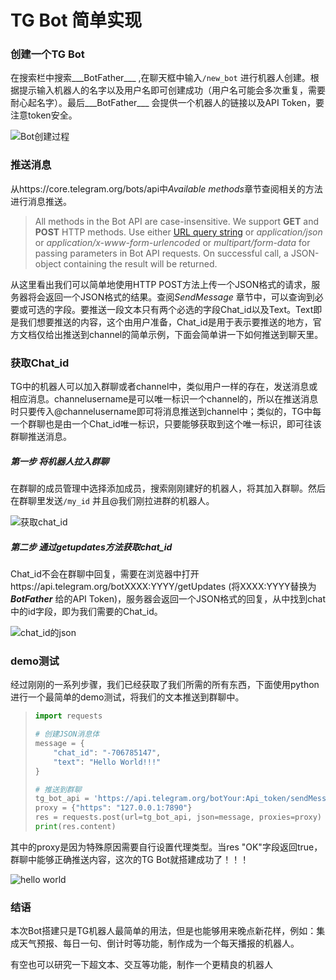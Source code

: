 # TG Bot 简单实现



### 创建一个TG Bot

在搜索栏中搜索___BotFather___ ,在聊天框中输入`/new_bot` 进行机器人创建。根据提示输入机器人的名字以及用户名即可创建成功（用户名可能会多次重复，需要耐心起名字）。最后___BotFather___ 会提供一个机器人的链接以及API Token，要注意token安全。 

![Bot创建过程](/assets/img/new_bot.jpg "Bot创建过程")



### 推送消息

从https://core.telegram.org/bots/api中*Available methods*章节查阅相关的方法进行消息推送。

> All methods in the Bot API are case-insensitive. We support **GET** and **POST** HTTP methods. Use either [URL query string](https://en.wikipedia.org/wiki/Query_string) or *application/json* or *application/x-www-form-urlencoded* or *multipart/form-data* for passing parameters in Bot API requests.
> On successful call, a JSON-object containing the result will be returned.

从这里看出我们可以简单地使用HTTP POST方法上传一个JSON格式的请求，服务器将会返回一个JSON格式的结果。查阅*SendMessage* 章节中，可以查询到必要或可选的字段。要推送一段文本只有两个必选的字段Chat_id以及Text。Text即是我们想要推送的内容，这个由用户准备，Chat_id是用于表示要推送的地方，官方文档仅给出推送到channel的简单示例，下面会简单讲一下如何推送到聊天里。



### 获取Chat_id

TG中的机器人可以加入群聊或者channel中，类似用户一样的存在，发送消息或相应消息。channelusername是可以唯一标识一个channel的，所以在推送消息时只要传入@channelusername即可将消息推送到channel中；类似的，TG中每一个群聊也是由一个Chat_id唯一标识，只要能够获取到这个唯一标识，即可往该群聊推送消息。

##### 第一步 将机器人拉入群聊

在群聊的成员管理中选择添加成员，搜索刚刚建好的机器人，将其加入群聊。然后在群聊里发送`/my_id` 并且@我们刚拉进群的机器人。

![获取chat_id](/assets/img/get_chat_id.jpg "获取chat_id")



##### 第二步 通过getupdates方法获取chat_id

Chat_id不会在群聊中回复，需要在浏览器中打开https://api.telegram.org/botXXXX:YYYY/getUpdates (将XXXX:YYYY替换为***BotFather*** 给的API Token)，服务器会返回一个JSON格式的回复，从中找到chat中的id字段，即为我们需要的Chat_id。

![chat_id的json](/assets/img/get_chat_id_json.jpg)



### demo测试

经过刚刚的一系列步骤，我们已经获取了我们所需的所有东西，下面使用python进行一个最简单的demo测试，将我们的文本推送到群聊中。

> ```python
> import requests
> 
> # 创建JSON消息体
> message = {
>     "chat_id": "-706785147",
>     "text": "Hello World!!!"
> }
> 
> # 推送到群聊
> tg_bot_api = 'https://api.telegram.org/botYour:Api_token/sendMessage'
> proxy = {"https": "127.0.0.1:7890"}
> res = requests.post(url=tg_bot_api, json=message, proxies=proxy)
> print(res.content)
> ```

其中的proxy是因为特殊原因需要自行设置代理类型。当res "OK"字段返回true，群聊中能够正确推送内容，这次的TG Bot就搭建成功了！！！

![hello world](/assets/img/helloworld.jpg)





### 结语

本次Bot搭建只是TG机器人最简单的用法，但是也能够用来晚点新花样，例如：集成天气预报、每日一句、倒计时等功能，制作成为一个每天播报的机器人。

有空也可以研究一下超文本、交互等功能，制作一个更精良的机器人











